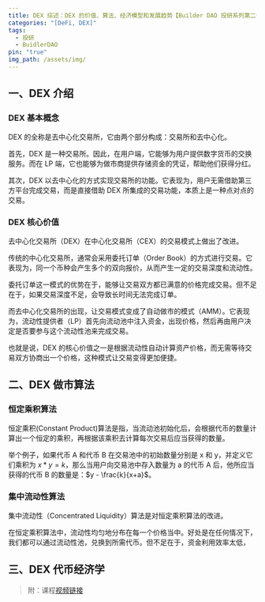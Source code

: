 ```yaml
---
title: DEX 综述：DEX 的价值、算法、经济模型和发展趋势【Builder DAO 投研系列第二课笔记】
categories: "[DeFi, DEX]"
tags:
  - 投研
  - BuidlerDAO
pin: "true"
img_path: /assets/img/
---
```

## 一、DEX 介绍

### DEX 基本概念

DEX 的全称是去中心化交易所，它由两个部分构成：交易所和去中心化。

首先，DEX 是一种交易所。因此，在用户端，它能够为用户提供数字货币的交换服务。而在 LP 端，它也能够为做市商提供存储资金的凭证，帮助他们获得分红。

其次，DEX 以去中心化的方式实现交易所的功能。它表现为，用户无需借助第三方平台完成交易，而是直接借助 DEX 所集成的交易功能，本质上是一种点对点的交易。

### DEX 核心价值

去中心化交易所（DEX）在中心化交易所（CEX）的交易模式上做出了改进。

传统的中心化交易所，通常会采用委托订单（Order Book）的方式进行交易。它表现为，同一个币种会产生多个的双向报价，从而产生一定的交易深度和流动性。

委托订单这一模式的优势在于，能够让交易双方都已满意的价格完成交易。但不足在于，如果交易深度不足，会导致长时间无法完成订单。

而去中心化交易所的出现，让交易模式变成了自动做市的模式（AMM）。它表现为，流动性提供者（LP）首先向流动池中注入资金，出现价格，然后再由用户决定是否要参与这个流动性池来完成交易。

也就是说，DEX 的核心价值之一是根据流动性自动计算资产价格，而无需等待交易双方协商出一个价格，这种模式让交易变得更加便捷。

## 二、DEX 做市算法

### 恒定乘积算法

恒定乘积(Constant Product)算法是指，当流动池初始化后，会根据代币的数量计算出一个恒定的乘积，再根据该乘积去计算每次交易后应当获得的数量。

举个例子，如果代币 A 和代币 B 在交易池中的初始数量分别是 x 和 y，并定义它们乘积为 $x * y = k$，那么当用户向交易池中存入数量为 a 的代币 A 后，他所应当获得的代币 B 的数量是：$y - \frac{k}{x+a}$。

### 集中流动性算法

集中流动性（Concentrated Liquidity）算法是对恒定乘积算法的改进。

在恒定乘积算法中，流动性均匀地分布在每一个价格当中。好处是在任何情况下，我们都可以通过流动性池，兑换到所需代币。但不足在于，资金利用效率太低，

## 三、DEX 代币经济学



> 附：课程[视频链接](https://www.aliyundrive.com/s/6V2a4stVfvQ)